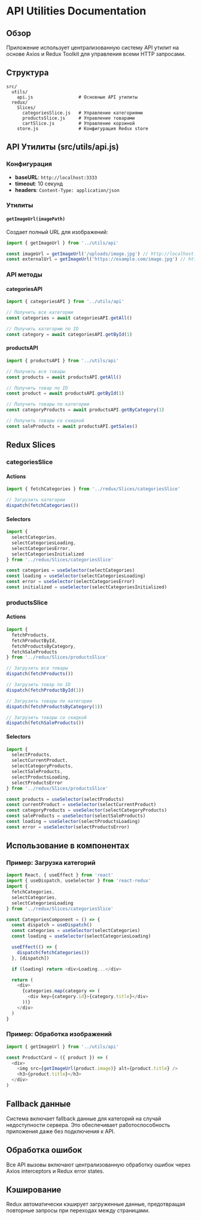 # API Utilities Documentation

## Обзор

Приложение использует централизованную систему API утилит на основе Axios и Redux Toolkit для управления всеми HTTP запросами.

## Структура

```
src/
  utils/
    api.js                 # Основные API утилиты
  redux/
    Slices/
      categoriesSlice.js   # Управление категориями
      productsSlice.js     # Управление товарами
      cartSlice.js         # Управление корзиной
    store.js               # Конфигурация Redux store
```

## API Утилиты (src/utils/api.js)

### Конфигурация
- **baseURL**: `http://localhost:3333`
- **timeout**: 10 секунд
- **headers**: `Content-Type: application/json`

### Утилиты

#### `getImageUrl(imagePath)`
Создает полный URL для изображений:
```javascript
import { getImageUrl } from '../utils/api'

const imageUrl = getImageUrl('/uploads/image.jpg') // http://localhost:3333/uploads/image.jpg
const externalUrl = getImageUrl('https://example.com/image.jpg') // https://example.com/image.jpg
```

### API методы

#### categoriesAPI
```javascript
import { categoriesAPI } from '../utils/api'

// Получить все категории
const categories = await categoriesAPI.getAll()

// Получить категорию по ID
const category = await categoriesAPI.getById(1)
```

#### productsAPI
```javascript
import { productsAPI } from '../utils/api'

// Получить все товары
const products = await productsAPI.getAll()

// Получить товар по ID
const product = await productsAPI.getById(1)

// Получить товары по категории
const categoryProducts = await productsAPI.getByCategory(1)

// Получить товары со скидкой
const saleProducts = await productsAPI.getSales()
```

## Redux Slices

### categoriesSlice

#### Actions
```javascript
import { fetchCategories } from '../redux/Slices/categoriesSlice'

// Загрузить категории
dispatch(fetchCategories())
```

#### Selectors
```javascript
import { 
  selectCategories, 
  selectCategoriesLoading, 
  selectCategoriesError,
  selectCategoriesInitialized 
} from '../redux/Slices/categoriesSlice'

const categories = useSelector(selectCategories)
const loading = useSelector(selectCategoriesLoading)
const error = useSelector(selectCategoriesError)
const initialized = useSelector(selectCategoriesInitialized)
```

### productsSlice

#### Actions
```javascript
import { 
  fetchProducts, 
  fetchProductById, 
  fetchProductsByCategory, 
  fetchSaleProducts 
} from '../redux/Slices/productsSlice'

// Загрузить все товары
dispatch(fetchProducts())

// Загрузить товар по ID
dispatch(fetchProductById(1))

// Загрузить товары по категории
dispatch(fetchProductsByCategory(1))

// Загрузить товары со скидкой
dispatch(fetchSaleProducts())
```

#### Selectors
```javascript
import { 
  selectProducts, 
  selectCurrentProduct, 
  selectCategoryProducts, 
  selectSaleProducts,
  selectProductsLoading, 
  selectProductsError 
} from '../redux/Slices/productsSlice'

const products = useSelector(selectProducts)
const currentProduct = useSelector(selectCurrentProduct)
const categoryProducts = useSelector(selectCategoryProducts)
const saleProducts = useSelector(selectSaleProducts)
const loading = useSelector(selectProductsLoading)
const error = useSelector(selectProductsError)
```

## Использование в компонентах

### Пример: Загрузка категорий
```javascript
import React, { useEffect } from 'react'
import { useDispatch, useSelector } from 'react-redux'
import { 
  fetchCategories, 
  selectCategories, 
  selectCategoriesLoading 
} from '../redux/Slices/categoriesSlice'

const CategoriesComponent = () => {
  const dispatch = useDispatch()
  const categories = useSelector(selectCategories)
  const loading = useSelector(selectCategoriesLoading)

  useEffect(() => {
    dispatch(fetchCategories())
  }, [dispatch])

  if (loading) return <div>Loading...</div>

  return (
    <div>
      {categories.map(category => (
        <div key={category.id}>{category.title}</div>
      ))}
    </div>
  )
}
```

### Пример: Обработка изображений
```javascript
import { getImageUrl } from '../utils/api'

const ProductCard = ({ product }) => (
  <div>
    <img src={getImageUrl(product.image)} alt={product.title} />
    <h3>{product.title}</h3>
  </div>
)
```

## Fallback данные

Система включает fallback данные для категорий на случай недоступности сервера. Это обеспечивает работоспособность приложения даже без подключения к API.

## Обработка ошибок

Все API вызовы включают централизованную обработку ошибок через Axios interceptors и Redux error states.

## Кэширование

Redux автоматически кэширует загруженные данные, предотвращая повторные запросы при переходах между страницами.
